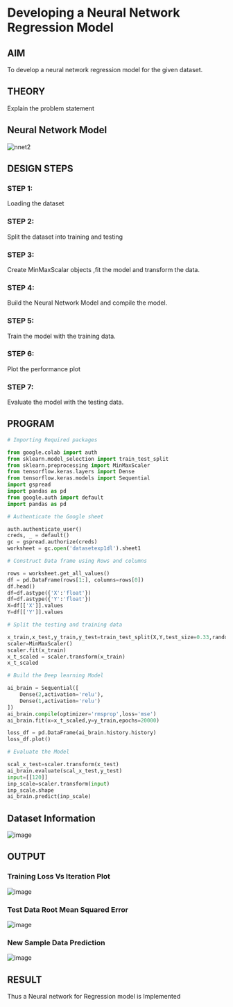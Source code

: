 # Developing a Neural Network Regression Model

## AIM

To develop a neural network regression model for the given dataset.

## THEORY

Explain the problem statement

## Neural Network Model

![nnet2](https://user-images.githubusercontent.com/75234946/187083510-70c889b3-4a50-4041-8241-7cef275b52ed.png)

## DESIGN STEPS

### STEP 1:

Loading the dataset

### STEP 2:

Split the dataset into training and testing

### STEP 3:

Create MinMaxScalar objects ,fit the model and transform the data.

### STEP 4:

Build the Neural Network Model and compile the model.

### STEP 5:

Train the model with the training data.

### STEP 6:

Plot the performance plot

### STEP 7:

Evaluate the model with the testing data.

## PROGRAM
```python
# Importing Required packages

from google.colab import auth
from sklearn.model_selection import train_test_split
from sklearn.preprocessing import MinMaxScaler
from tensorflow.keras.layers import Dense
from tensorflow.keras.models import Sequential
import gspread
import pandas as pd
from google.auth import default
import pandas as pd

# Authenticate the Google sheet

auth.authenticate_user()
creds, _ = default()
gc = gspread.authorize(creds)
worksheet = gc.open('datasetexp1dl').sheet1

# Construct Data frame using Rows and columns

rows = worksheet.get_all_values()
df = pd.DataFrame(rows[1:], columns=rows[0])
df.head()
df=df.astype({'X':'float'})
df=df.astype({'Y':'float'})
X=df[['X']].values
Y=df[['Y']].values

# Split the testing and training data

x_train,x_test,y_train,y_test=train_test_split(X,Y,test_size=0.33,random_state=50)
scaler=MinMaxScaler()
scaler.fit(x_train)
x_t_scaled = scaler.transform(x_train)
x_t_scaled

# Build the Deep learning Model

ai_brain = Sequential([
    Dense(2,activation='relu'),
    Dense(1,activation='relu')
])
ai_brain.compile(optimizer='rmsprop',loss='mse')
ai_brain.fit(x=x_t_scaled,y=y_train,epochs=20000)

loss_df = pd.DataFrame(ai_brain.history.history)
loss_df.plot()

# Evaluate the Model

scal_x_test=scaler.transform(x_test)
ai_brain.evaluate(scal_x_test,y_test)
input=[[120]]
inp_scale=scaler.transform(input)
inp_scale.shape
ai_brain.predict(inp_scale)
```
## Dataset Information

![image](https://user-images.githubusercontent.com/75234946/186728620-1fa89694-7e59-4bde-a56d-64acd7a65291.png)


## OUTPUT

### Training Loss Vs Iteration Plot

![image](https://user-images.githubusercontent.com/75234946/186728854-2713f92f-3d72-443c-be18-99b81bf11512.png)


### Test Data Root Mean Squared Error

![image](https://user-images.githubusercontent.com/75234946/186729251-84bcadfc-1785-468d-bf92-7f1a2e2185d9.png)


### New Sample Data Prediction

![image](https://user-images.githubusercontent.com/75234946/186729400-50ea08f8-31c0-4879-9542-7626737bcc3f.png)


## RESULT
Thus a Neural network for Regression model is Implemented
